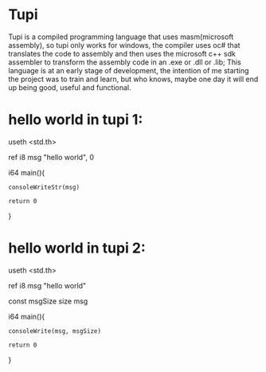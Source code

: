 # Tupi
Tupi is a compiled programming language that uses masm(microsoft assembly), so tupi only works for windows, the compiler uses oc# that translates the code to assembly and then uses the microsoft c++ sdk assembler to transform the assembly code in an .exe or .dll or .lib; This language is at an early stage of development, the intention of me starting the project was to train and learn, but who knows, maybe one day it will end up being good, useful and functional.

# hello world in tupi 1:
useth <std.th>

ref i8 msg "hello world", 0


i64 main(){

    consoleWriteStr(msg)
  
    return 0
  
}

# hello world in tupi 2:
useth <std.th>

ref i8 msg "hello world"

const msgSize size msg


i64 main(){

    consoleWrite(msg, msgSize)
  
    return 0
  
}
